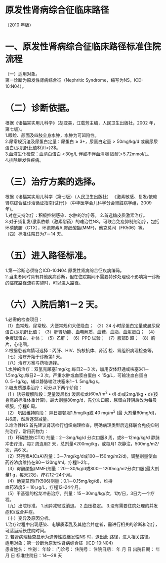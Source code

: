# 原发性肾病综合征临床路径  
（2010 年版）  
# 一、原发性肾病综合征临床路径标准住院流程  
（一）适用对象。  
第一诊断为原发性肾病综合征（Nephritic Syndrome，缩写为NS，ICD-10:N04）。  
# （二）诊断依据。  
根据《诸福棠实用儿科学》（胡亚美，江载芳主编，人民卫生出版社，2002 年，第七版）。  
1.眼睑、颜面及四肢全身水肿，水肿为可凹陷性。  
2.尿常规沉渣及尿蛋白定量：尿蛋白${\geqslant}3+$，尿蛋白定量${>}50\mathrm{mg/kg/d}$ 或晨尿尿蛋白/尿肌酐比值${\tt>}2$。  
3.血液生化检查：血清白蛋白 $<\!30\mathrm{g/L}$  伴或不伴血清胆 固醇＞5.72mmol/L。  
4.排除继发性疾病。  
# （三）治疗方案的选择。  
根据《诸福棠实用儿科学（第七版）（人民卫生出版社）
《激素敏感、复发/依赖肾病综合征诊治循证指南(试行)》
(中华医学会儿科学分会肾脏病学组，2009 年)。  
1.对症支持治疗：积极控制感染、水肿的治疗等。 2.首选糖皮质激素治疗。  
3.对于频复发/激素依赖（激素耐药）的难治性NS，可联合免疫抑制剂治疗，包括环磷酰胺（CTX），环孢霉素A,霉酚酸酯(MMF)，他克莫司（FK506）等。  
（四）标准住院日为7－14 天。  
# （五）进入路径标准。  
1.第一诊断必须符合ICD-10:N04 原发性肾病综合征疾病编码。  
2.当患者同时具有其他疾病诊断，但在住院期间不需要特殊处理也不影响第一诊断的临床路径流程实施时，可以进入路径。  
# （六）入院后第1－2 天。  
1.必需的检查项目：  
（1）血常规、尿常规、大便常规和大便隐血； （2）24 小时尿蛋白定量或晨尿尿蛋白/尿肌酐比值； （3）肝肾功能、血电解质、血糖、血脂、血浆蛋白； （4）免疫球蛋白、补体； （5）乙肝； （6）PPD 试验； （7）腹部B 超； （8）胸片，心电图。  
2.根据患者病情可选择：丙肝、HIV、抗核抗体、肾活 检、肾组织病理检查等。  
（七）治疗开始于诊断第1 天。  
（八）治疗方案与药物选择。  
1.水肿的治疗：双氢克尿塞1mg/kg,每日2－3 次，加用安体舒通或呋塞米1－1.5mg/kg,每日2－3 次。严重水肿或血浆白蛋白${<}15\mathrm{g/L}$，可输注血白蛋白$0.\ 5\mathrm{-}1\mathrm{g/kg}$，辅以静脉输注呋塞米$1\!-\!1.~5\mathrm{mg/kg}\,\mathrm{s}$。  
2.糖皮质激素治疗：可分以下两个阶段：  
（1 ）诱导缓解阶段：足量泼尼松( 泼尼松龙)$60\uppi/\left(\mathrm{m^{2}\bullet d}\right)$·d)或$2\mathrm{{m}g/\left(k g\bullet d\right)}$(按身高的标准体重计算)，最大剂量$80\mathrm{mg/d}$，先分次口服，尿蛋白转阴后改为每晨顿服，疗程6 周。  
（2） 巩固维持阶段： 隔日晨顿服1.5mg/kg或 $40\;\mathrm{{mg/m^{2}}}$   (最 大剂量$60\mathrm{{mg/d})}$，共6周，然后逐渐减量。  
3.难治性NS 首先建议肾活检行组织病理检查，明确病理类型后选择联合免疫抑制剂治疗，常用药物为：  
（1）环磷酰胺(CTX) 剂量：2－3mg/kg/d 分次口服8 周，或8－12mg/kg/d 静脉冲击疗法，每2 周连用2 天，总剂量≤200mg/kg，或每月1 次静注，500mg/m2/次，共6 次。  
（2）环孢素A(CsA)剂量：3－7mg/kg/d或100－150mg/m2/d)，调整剂量使血药谷浓度维持在80－120ng/ml，疗程1–2年。  
（3）霉酚酸酯(MMF)剂量：20－30/kg/d或800－1200mg/m2分次口服(最大剂量1 g，每天2次)，疗程12–24个月。  
（4）他克莫司(FK506)剂量：0.1－0.15mg/kg/d)，维持  
血药浓度$5{-}10\,\upmu\,\mathrm{g/L}$，疗程12–24个月。  
（5）甲基强的松龙冲击治疗。剂量：15－30mg/kg/次，1次/日，3日为一个疗程。  
（九）出院标准。 1.水肿减轻或消退。 2.血压稳定。 3.没有需要住院处理的并发症和/或合并症。  
（十）变异及原因分析。  
1.治疗过程中出现感染、电解质紊乱及其他合并症者，需进行相关的诊断和治疗，可适当延长住院时间。  
2. 若肾病理检查显示为遗传性或继发性NS 时，退出此 路径，进入相关路径。  
适用对象：第一诊断为原发性肾病综合征（ICD-10:N04）  
患者姓名：           性别：       年龄：    门诊号：        住院号：         住院日期：     年   月   日   出院日期：     年    月   日 标准住院日：14—28 天  
